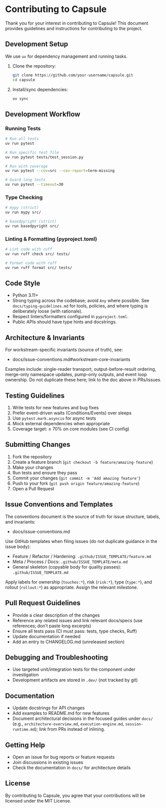 # Contributing to Capsule

Thank you for your interest in contributing to Capsule! This document provides guidelines and instructions for contributing to the project.

## Development Setup

We use `uv` for dependency management and running tasks.

1. Clone the repository:
   ```bash
   git clone https://github.com/your-username/capsule.git
   cd capsule
   ```

2. Install/sync dependencies:
   ```bash
   uv sync
   ```

## Development Workflow

### Running Tests

```bash
# Run all tests
uv run pytest

# Run specific test file
uv run pytest tests/test_session.py

# Run with coverage
uv run pytest --cov=src --cov-report=term-missing

# Guard long tests
uv run pytest --timeout=30
```

### Type Checking

```bash
# mypy (strict)
uv run mypy src/

# basedpyright (strict)
uv run basedpyright src/
```

### Linting & Formatting (pyproject.toml)

```bash
# Lint code with ruff
uv run ruff check src/ tests/

# Format code with ruff
uv run ruff format src/ tests/
```

## Code Style

- Python 3.11+
- Strong typing across the codebase; avoid `Any` where possible. See `docs/typing-guidelines.md` for tools, policies, and where typing is deliberately loose (with rationale).
- Respect linters/formatters configured in `pyproject.toml`.
- Public APIs should have type hints and docstrings.

## Architecture & Invariants

For workstream-specific invariants (source of truth), see:

- docs/issue-conventions.md#workstream-core-invariants

Examples include: single-reader transport, output-before-result ordering, merge-only namespace updates, pump-only outputs, and event loop ownership. Do not duplicate these here; link to the doc above in PRs/issues.

## Testing Guidelines

1. Write tests for new features and bug fixes
2. Prefer event-driven waits (Conditions/Events) over sleeps
3. Use `pytest.mark.asyncio` for async tests
4. Mock external dependencies when appropriate
5. Coverage target: ≥ 70% on core modules (see CI config)

## Submitting Changes

1. Fork the repository
2. Create a feature branch (`git checkout -b feature/amazing-feature`)
3. Make your changes
4. Run tests and ensure they pass
5. Commit your changes (`git commit -m 'Add amazing feature'`)
6. Push to your fork (`git push origin feature/amazing-feature`)
7. Open a Pull Request

## Issue Conventions and Templates

The conventions document is the source of truth for issue structure, labels, and invariants:

- docs/issue-conventions.md

Use GitHub templates when filing issues (do not duplicate guidance in the issue body):
- Feature / Refactor / Hardening: `.github/ISSUE_TEMPLATE/feature.md`
- Meta / Process / Docs: `.github/ISSUE_TEMPLATE/meta.md`
- General skeleton (copyable body for quality passes): `.github/ISSUE_TEMPLATE.md`

Apply labels for ownership (`touches:*`), risk (`risk:*`), type (`type:*`), and rollout (`rollout:*`) as appropriate. Assign the relevant milestone.

## Pull Request Guidelines

- Provide a clear description of the changes
- Reference any related issues and link relevant docs/specs (use references; don’t paste long excerpts)
- Ensure all tests pass (CI must pass: tests, type checks, Ruff)
- Update documentation if needed
- Add an entry to CHANGELOG.md (unreleased section)

## Debugging and Troubleshooting

- Use targeted unit/integration tests for the component under investigation
- Development artifacts are stored in `.dev/` (not tracked by git)

## Documentation

- Update docstrings for API changes
- Add examples to README.md for new features
- Document architectural decisions in the focused guides under `docs/` (e.g., `architecture-overview.md`, `execution-engine.md`, `session-runtime.md`); link from PRs instead of inlining.

## Getting Help

- Open an issue for bug reports or feature requests
- Join discussions in existing issues
- Check the documentation in `docs/` for architecture details

## License

By contributing to Capsule, you agree that your contributions will be licensed under the MIT License.
